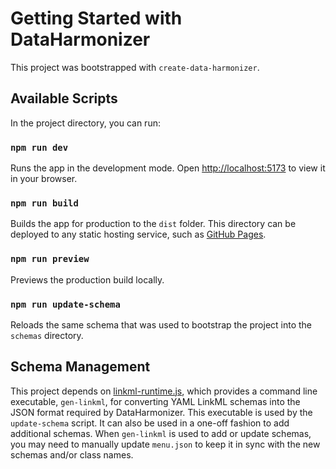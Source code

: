 # Getting Started with DataHarmonizer

This project was bootstrapped with `create-data-harmonizer`.

## Available Scripts

In the project directory, you can run:

### `npm run dev`

Runs the app in the development mode.
Open [http://localhost:5173](http://localhost:5173) to view it in your browser.

### `npm run build`

Builds the app for production to the `dist` folder. This directory can be deployed to any static hosting service, such as [GitHub Pages](https://docs.github.com/en/pages/quickstart).

### `npm run preview`

Previews the production build locally.

### `npm run update-schema`

Reloads the same schema that was used to bootstrap the project into the `schemas` directory. 

## Schema Management

This project depends on [linkml-runtime.js](https://github.com/linkml/linkml-runtime.js), which provides a command line executable, `gen-linkml`, for converting YAML LinkML schemas into the JSON format required by DataHarmonizer. This executable is used by the `update-schema` script. It can also be used in a one-off fashion to add additional schemas. When `gen-linkml` is used to add or update schemas, you may need to manually update `menu.json` to keep it in sync with the new schemas and/or class names.
